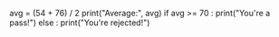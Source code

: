 avg = (54 + 76) / 2
print("Average:", avg)
if avg >= 70 : print("You're a pass!")
else : print("You're rejected!")

